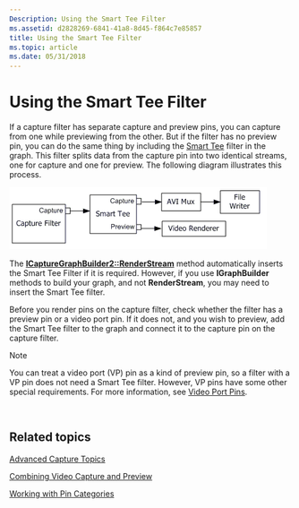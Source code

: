 ```yaml
---
Description: Using the Smart Tee Filter
ms.assetid: d2828269-6841-41a8-8d45-f864c7e85857
title: Using the Smart Tee Filter
ms.topic: article
ms.date: 05/31/2018
---
```


# Using the Smart Tee Filter

If a capture filter has separate capture and preview pins, you can capture from one while previewing from the other. But if the filter has no preview pin, you can do the same thing by including the [Smart Tee](smart-tee-filter.md) filter in the graph. This filter splits data from the capture pin into two identical streams, one for capture and one for preview. The following diagram illustrates this process.

![capture graph with smart tee filter](images/vidcap05.png)

The [**ICaptureGraphBuilder2::RenderStream**](/windows/desktop/api/Strmif/nf-strmif-icapturegraphbuilder2-renderstream) method automatically inserts the Smart Tee Filter if it is required. However, if you use **IGraphBuilder** methods to build your graph, and not **RenderStream**, you may need to insert the Smart Tee filter.

Before you render pins on the capture filter, check whether the filter has a preview pin or a video port pin. If it does not, and you wish to preview, add the Smart Tee filter to the graph and connect it to the capture pin on the capture filter.

> [!Note]  
> You can treat a video port (VP) pin as a kind of preview pin, so a filter with a VP pin does not need a Smart Tee filter. However, VP pins have some other special requirements. For more information, see [Video Port Pins](video-port-pins.md).

 

## Related topics

<dl> <dt>

[Advanced Capture Topics](advanced-capture-topics.md)
</dt> <dt>

[Combining Video Capture and Preview](combining-video-capture-and-preview.md)
</dt> <dt>

[Working with Pin Categories](working-with-pin-categories.md)
</dt> </dl>

 

 



